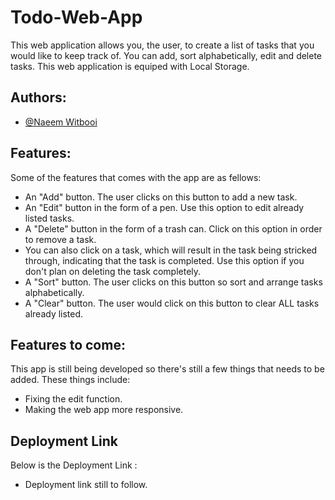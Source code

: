 # Todo-Web-App

This web application allows you, the user, to create a list of tasks that you would like to keep track of. You can add, sort alphabetically, edit and delete tasks. This web application is equiped with Local Storage.


## Authors:

- [@Naeem Witbooi](https://github.com/Naeem-wq)


## Features:

Some of the features that comes with the app are as fellows:

* An "Add" button. The user clicks on this button to add a new task.
* An "Edit" button in the form of a pen. Use this option to edit already listed tasks.
* A "Delete" button in the form of a trash can. Click on this option in order to remove a task.
* You can also click on a task, which will result in the task being stricked through, indicating that the task is completed. Use this option if you don't plan on deleting the task completely.
* A "Sort" button. The user clicks on this button so sort and arrange tasks alphabetically.
* A "Clear" button. The user would click on this button to clear ALL tasks already listed.
## Features to come:

This app is still being developed so there's still a few things that needs to be added.
These things include:

* Fixing the edit function. 
* Making the web app more responsive.

## Deployment Link

Below is the Deployment Link :
* Deployment link still to follow.
